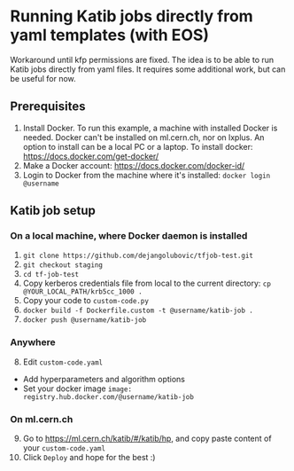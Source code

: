 # Running Katib jobs directly from yaml templates (with EOS)

Workaround until kfp permissions are fixed.
The idea is to be able to run Katib jobs directly from yaml files.
It requires some additional work, but can be useful for now.

## Prerequisites

1) Install Docker. To run this example, a machine with installed Docker is needed. Docker can't be installed on ml.cern.ch, nor on lxplus. An option to install can be a local PC or a laptop. To install docker: https://docs.docker.com/get-docker/
2) Make a Docker account: https://docs.docker.com/docker-id/
3) Login to Docker from the machine where it's installed: `docker login @username`

## Katib job setup

### On a local machine, where Docker daemon is installed
1) `git clone https://github.com/dejangolubovic/tfjob-test.git`
2) `git checkout staging`
3) `cd tf-job-test`
4) Copy kerberos credentials file from local to the current directory: `cp @YOUR_LOCAL_PATH/krb5cc_1000 .`
5) Copy your code to `custom-code.py`
6) `docker build -f Dockerfile.custom -t @username/katib-job .`
7) `docker push @username/katib-job`

### Anywhere
8) Edit `custom-code.yaml`
  - Add hyperparameters and algorithm options
  - Set your docker image `image: registry.hub.docker.com/@username/katib-job`

### On ml.cern.ch
9) Go to https://ml.cern.ch/katib/#/katib/hp, and copy paste content of your `custom-code.yaml`
10) Click `Deploy` and hope for the best :)

